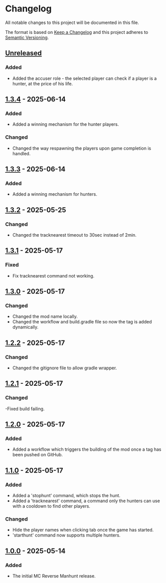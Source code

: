 # Changelog

All notable changes to this project will be documented in this file.

The format is based on [Keep a Changelog](http://keepachangelog.com/en/1.0.0/)
and this project adheres to [Semantic Versioning](http://semver.org/spec/v2.0.0.html).

## [Unreleased]

### Added

- Added the accuser role - the selected player can check if a player is a hunter, at the price of his life.

## [1.3.4] - 2025-06-14

### Added

- Added a winning mechanism for the hunter players.

### Changed

- Changed the way respawning the players upon game completion is handled.

## [1.3.3] - 2025-06-14

### Added

- Added a winning mechanism for hunters.

## [1.3.2] - 2025-05-25

### Changed

- Changed the tracknearest timeout to 30sec instead of 2min.

## [1.3.1] - 2025-05-17

### Fixed

- Fix tracknearest command not working.

## [1.3.0] - 2025-05-17

### Changed

- Changed the mod name locally.
- Changed the workflow and build.gradle file so now the tag is added dynamically.

## [1.2.2] - 2025-05-17

### Changed

- Changed the gitignore file to allow gradle wrapper.

## [1.2.1] - 2025-05-17

### Changed

-Fixed build failing.

## [1.2.0] - 2025-05-17

### Added

- Added a workflow which triggers the building of the mod once a tag has been pushed on GitHub.

## [1.1.0] - 2025-05-17

### Added

- Added a 'stophunt' command, which stops the hunt.
- Added a 'tracknearest' command, a command only the hunters can use with a cooldown to find other players.

### Changed

- Hide the player names when clicking tab once the game has started.
- 'starthunt' command now supports multiple hunters.

## [1.0.0] - 2025-05-14

### Added

- The initial MC Reverse Manhunt release.

[unreleased]: https://github.com/stefanbogdanov2c/mc-manhunt/compare/v1.3.4...HEAD
[1.3.4]: https://github.com/stefanbogdanov2c/mc-manhunt/compare/v1.3.3...v1.3.4
[1.3.3]: https://github.com/stefanbogdanov2c/mc-manhunt/compare/v1.3.2...v1.3.3
[1.3.2]: https://github.com/stefanbogdanov2c/mc-manhunt/compare/v1.3.1...v1.3.2
[1.3.1]: https://github.com/stefanbogdanov2c/mc-manhunt/compare/v1.3.0...v1.3.1
[1.3.0]: https://github.com/stefanbogdanov2c/mc-manhunt/compare/v1.2.1...v1.3.0
[1.2.2]: https://github.com/stefanbogdanov2c/mc-manhunt/compare/v1.2.1...v1.2.2
[1.2.1]: https://github.com/stefanbogdanov2c/mc-manhunt/compare/v1.2.0...v1.2.1
[1.2.0]: https://github.com/stefanbogdanov2c/mc-manhunt/compare/v1.1.0...v1.2.0
[1.1.0]: https://github.com/stefanbogdanov2c/mc-manhunt/compare/v1.0.0...v1.1.0
[1.0.0]: https://github.com/stefanbogdanov2c/mc-manhunt/tree/v1.0.0